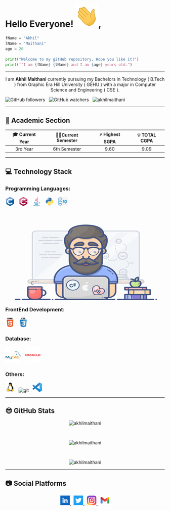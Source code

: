 # Hello Everyone! ![wave-hand](Images/Hand.gif),

```python
fName = "Akhil"
lName = "Maithani"
age = 20

print("Welcome to my gitHub repository, Hope you like it!")
print(f"I am {fName} {lName} and I am {age} years old.")
```

<hr>

<p align="center">
I am <strong>Akhil Maithani</strong> currently pursuing my Bachelors in Technology ( B.Tech ) from Graphic Era Hill University ( GEHU ) with a major in Computer Science and Engineering ( CSE ).

![GitHub followers](https://img.shields.io/github/followers/AkhilMaithani?style=social)
&nbsp;
![GitHub watchers](https://img.shields.io/github/watchers/AkhilMaithani/AkhilMaithani?style=social)
&nbsp;
<img src="https://komarev.com/ghpvc/?username=AkhilMaithani&label=Profile%20views&color=0e75b6&style=flat" alt="akhilmaithani">
</p>

<hr>

## 📙 Academic Section

| 🎓 Current Year | 🐱‍👤Current Semester | ⚡ Highest SGPA | 💡 TOTAL CGPA |
|:-:|:-:|:-:|:-:|
| 3rd Year | 6th Semester | 9.60 | 9.09 |

<hr>

## 💻 Technology Stack

### Programming Languages:
<p>
  <img src="https://raw.githubusercontent.com/devicons/devicon/master/icons/c/c-original.svg" alt="c" width="30" height="30">
  &nbsp;
  <img src="https://raw.githubusercontent.com/devicons/devicon/master/icons/cplusplus/cplusplus-original.svg" alt="cplusplus" width="30" height="30">
  &nbsp;
  <img src="https://raw.githubusercontent.com/devicons/devicon/master/icons/java/java-original.svg" alt="java" width="30" height="30">
  &nbsp;
  <img src="https://raw.githubusercontent.com/devicons/devicon/master/icons/python/python-original.svg" alt="python" width="30" height="30">
  &nbsp;
  <img src="Images/sql.png" alt="sql" width="30" height="30">
</p>
<img align="right" src="Images/programmer.gif" alt="akhilmaithani" width="500" height="300">

### FrontEnd Development:
<p>
  <img src="https://raw.githubusercontent.com/devicons/devicon/master/icons/html5/html5-original-wordmark.svg" alt="html5" width="30" height="30">
  &nbsp;
  <img src="https://raw.githubusercontent.com/devicons/devicon/master/icons/css3/css3-original-wordmark.svg" alt="css3" width="30" height="30">
</p>

### Database:
<p>
  <img src="https://raw.githubusercontent.com/devicons/devicon/master/icons/mysql/mysql-original-wordmark.svg" alt="mysql" width="50" height="50">
  &nbsp;
  <img src="https://raw.githubusercontent.com/devicons/devicon/master/icons/oracle/oracle-original.svg" alt="oracle" width="50" height="50">
</p>

### Others:
<p>
  <img src="https://raw.githubusercontent.com/devicons/devicon/master/icons/linux/linux-original.svg" alt="linux" width="30" height="30"> 
  &nbsp;
  <img src="https://www.vectorlogo.zone/logos/git-scm/git-scm-icon.svg" alt="git" width="30" height="30">
  &nbsp;
  <img src="Images/visual studio.png" alt="visual studio" width="30" height="30">
</p>

<hr>

## 😎 GitHub Stats

<p align="center">
<img src="https://github-readme-stats.vercel.app/api/top-langs?username=AkhilMaithani&show_icons=true&locale=en&layout=compact" alt="akhilmaithani">
</p>

<br>
<p align="center">
<img src="https://github-readme-stats.vercel.app/api?username=akhilmaithani&show_icons=true&locale=en" alt="akhilmaithani">
</p>

<br>
<p align="center">
<img src="https://github-readme-streak-stats.herokuapp.com/?user=AkhilMaithani&" alt="akhilmaithani">
</p>

<hr>

## 📷 Social Platforms
<p align="center">
  <a href="https://www.linkedin.com/in/akhilmaithani/" target="_blank"><img src="Images/linkedin.png" alt="Linkedin" width="30" height="30"> </a>
  &nbsp;
  <a href="https://twitter.com/maithani_akhil/" target="_blank"><img src="Images/twitter.png" alt="Twitter" width="30" height="30"> </a>
  &nbsp;
  <a href="https://www.instagram.com/abyte._.space._.needed/" target="_blank"><img src="Images/instagram.png" alt="Instagram" width="30" height="30"> </a>
  &nbsp;
  <a href="mailto:akhilmaithani1303@gmail.com" target="_blank"><img src="Images/gmail.png" alt="Gmail" width="30" height="30"> </a>
</p>
